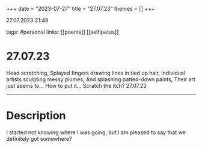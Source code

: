 +++
date = "2023-07-27"
title = "27.07.23"
themes = []
+++

27.07.2023 21:48

tags: #personal
links: [[poems]] [[selfipetus]]

# 27.07.23

Head scratching,
Splayed fingers drawing lines in tied up hair,
Individual artists sculpting messy plumes,
And splashing patted-down paints,
Their art just seems to...
How to put it...
Scratch the itch?
27.07.23

---

# Description

I started not knowing where I was going, but I am pleased to say that we definitely got somewhere?